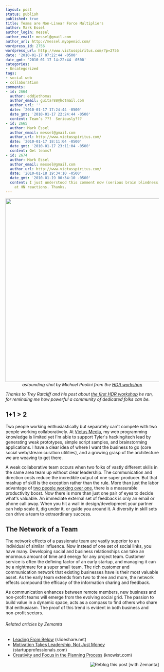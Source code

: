```yaml
---
layout: post
status: publish
published: true
title: Teams are Non-Linear Force Multipliers
author: Mark Essel
author_login: messel
author_email: messel@gmail.com
author_url: http://messel.myopenid.com/
wordpress_id: 2756
wordpress_url: http://www.victusspiritus.com/?p=2756
date: '2010-01-17 07:22:44 -0500'
date_gmt: '2010-01-17 14:22:44 -0500'
categories:
- Uncategorized
tags:
- social web
- collaboration
comments:
- id: 2664
  author: eddiethomas
  author_email: guitar88@hotmail.com
  author_url: ''
  date: '2010-01-17 17:24:44 -0500'
  date_gmt: '2010-01-17 22:24:44 -0500'
  content: Team’s ???  Seriously???
- id: 2665
  author: Mark Essel
  author_email: messel@gmail.com
  author_url: http://www.victusspiritus.com/
  date: '2010-01-17 18:11:04 -0500'
  date_gmt: '2010-01-17 23:11:04 -0500'
  content: Gel teams?
- id: 2674
  author: Mark Essel
  author_email: messel@gmail.com
  author_url: http://www.victusspiritus.com/
  date: '2010-01-18 19:34:10 -0500'
  date_gmt: '2010-01-19 00:34:10 -0500'
  content: I just understood this comment now (serious brain blindness) after looking
    at HN reactions. Thanks.
---
```

<p style="text-align: center;"><a href="http://www.flickr.com/photos/siliconprophet/4264539318/sizes/l/"><img class="aligncenter size-large wp-image-2757" title="OasisbyMichael Paolini" src="http://www.victusspiritus.com/wp-content/uploads/2010/01/OasisbyMichael-Paolini-1023x744.jpg" alt="" width="800" height="600" /></a> <em>astounding shot by Michael Paolini from the <a href="http://www.stuckincustoms.com/2010/01/15/templestorm-and-the-stunning-results-from-the-hdr-workshop/">HDR workshop</a></em></p>
<p style="text-align: left;"><em>Thanks to Trey Ratcliff and his post about <a href="http://www.stuckincustoms.com/2010/01/15/templestorm-and-the-stunning-results-from-the-hdr-workshop/">the first HDR workshop</a> he ran, for reminding me how powerful a community of dedicated folks can be.</em></p>
<h2>1+1 &gt; 2</h2>
<p>Two people working enthusiastically but separately can't compete with two people working collaboratively. At <a href="http://victusmedia.com">Victus Media</a>, my web programming knowledge is limited yet I'm able to support Tyler's hacking/tech lead by generating weak prototypes, simple script samples, and brainstorming applications. I have a clear idea of where I want the business to go (core social web/stream curation utilities), and a growing grasp of the architecture we are weaving to get there.</p>
<p>A weak collaborative team occurs when two folks of vastly different skills in the same area team up without clear leadership. The communication and direction costs reduce the incredible output of one super producer. But that mashup of skill is the exception rather than the rule. More than just the labor advantage of <a href="http://www.victusspiritus.com/2009/06/10/2-1/">two people working over one</a>, there is a measurable productivity boost. Now there is more than just one pair of eyes to decide what's valuable. An immediate external set of feedback is only an email or phone call away. When you hit a wall in design/development your partner can help scale it, dig under it, or guide you around it. A diversity in skill sets can drive a team to extraordinary success.</p>
<h2>The Network of a Team</h2>
<p>The network effects of a passionate team are vastly superior to an individual of similar influence. Now instead of one set of social links, you have many. Developing social and business relationships can take an enormous amount of time and energy for any project team. Customer service is often the defining factor of an early startup, and managing it can be a nightmare for a super small team. The rich customer and communication network that existing businesses have is their most valuable asset. As the early team extends from two to three and more, the network effects compound the efficacy of the information sharing and feedback.</p>
<p>As communication enhances between remote members, new business and non-profit teams will emerge from the evolving social grid. The passion to build value in a dynamic space, acts as a compass to find others who share that enthusiasm. The proof of this trend is evident in both business and non-profit sectors.</p>
<h6 class="zemanta-related-title" style="font-size: 1em;">Related articles by Zemanta</h6>
<ul class="zemanta-article-ul">
<li class="zemanta-article-ul-li"><a href="http://www.slideshare.net/deanpbriggs/leading-from-below-2751573">Leading From Below</a> (slideshare.net)</li>
<li class="zemanta-article-ul-li"><a href="http://blog.startupprofessionals.com/2010/01/motivation-takes-leadership-not-just.html">Motivation Takes Leadership, Not Just Money</a> (startupprofessionals.com)</li>
<li class="zemanta-article-ul-li"><a href="http://www.knowist.com/knowist/2009/11/creativity-and-focus-in-the-planning-process.html">Creativity and Focus in the Planning Process</a> (knowist.com)</li>
</ul>
<div class="zemanta-pixie" style="margin-top: 10px; height: 15px;"><a class="zemanta-pixie-a" title="Reblog this post [with Zemanta]" href="http://reblog.zemanta.com/zemified/bbb203cd-a107-4246-8a87-373d92a4c952/"><img class="zemanta-pixie-img" style="border: none; float: right;" src="http://img.zemanta.com/reblog_e.png?x-id=bbb203cd-a107-4246-8a87-373d92a4c952" alt="Reblog this post [with Zemanta]" /></a><span class="zem-script more-related pretty-attribution"><script src="http://static.zemanta.com/readside/loader.js" type="text/javascript"></script></span></div>
